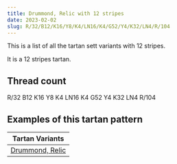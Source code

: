 ```yaml
---
title: Drummond, Relic with 12 stripes
date: 2023-02-02
slug: R/32/B12/K16/Y8/K4/LN16/K4/G52/Y4/K32/LN4/R/104
---
```

This is a list of all the tartan sett variants with 12 stripes.

It is a 12 stripes tartan.


## Thread count
R/32 B12 K16 Y8 K4 LN16 K4 G52 Y4 K32 LN4 R/104

## Examples of this tartan pattern

| Tartan Variants |
|---------------|
| [Drummond, Relic](/variants/r/32/b12/k16/y8/k4/ln16/k4/g52/y4/k32/ln4/r/104-b5480b0-g008000-k000000-lne0e0e0-rc00000-yf0c000)||
